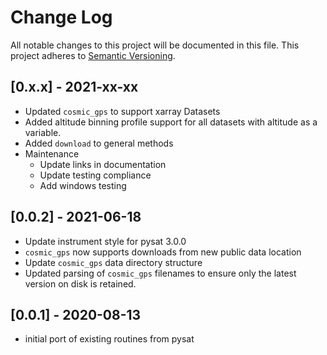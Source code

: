 # Change Log
All notable changes to this project will be documented in this file.
This project adheres to [Semantic Versioning](http://semver.org/).

## [0.x.x] - 2021-xx-xx
* Updated `cosmic_gps` to support xarray Datasets
* Added altitude binning profile support for all datasets with altitude
  as a variable.
* Added `download` to general methods
* Maintenance
  * Update links in documentation
  * Update testing compliance
  * Add windows testing

## [0.0.2] - 2021-06-18
* Update instrument style for pysat 3.0.0
* `cosmic_gps` now supports downloads from new public data location
* Update `cosmic_gps` data directory structure
* Updated parsing of `cosmic_gps` filenames to ensure only the latest
  version on disk is retained.

## [0.0.1] - 2020-08-13
* initial port of existing routines from pysat
